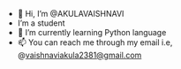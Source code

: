 - 👋 Hi, I’m @AKULAVAISHNAVI
-  I’m a student
- 🌱 I’m currently learning Python language
- 📫 You can reach me through my email i.e, @vaishnaviakula2381@gmail.com

<!---
AKULAVAISHNAVI/AKULAVAISHNAVI is a ✨ special ✨ repository because its `README.md` (this file) appears on your GitHub profile.
You can click the Preview link to take a look at your changes.
--->
